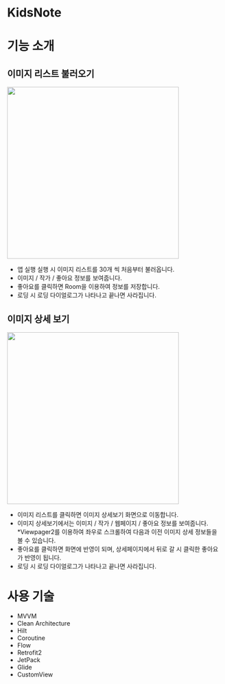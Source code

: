 # KidsNote

# 기능 소개

## 이미지 리스트 불러오기

<img src="https://user-images.githubusercontent.com/85272794/211606755-6daa5fe2-e682-4fc7-9a60-ec5b1e486276.jpg" width="400" />

* 앱 실행 실행 시 이미지 리스트를 30개 씩 처음부터 불러옵니다.
* 이미지 / 작가 / 좋아요 정보를 보여줍니다.
* 좋아요를 클릭하면 Room을 이용하여 정보를 저장합니다.
* 로딩 시 로딩 다이얼로그가 나타나고 끝나면 사라집니다.

## 이미지 상세 보기

<img src="https://user-images.githubusercontent.com/85272794/211606209-ba7e22cc-8c1d-49b9-a84d-e487a3d1917b.jpg" width="400" />

* 이미지 리스트를 클릭하면 이미지 상세보기 화면으로 이동합니다.
* 이미지 상세보기에서는 이미지 / 작가 / 웹페이지 / 좋아요 정보를 보여줍니다.
*Viewpager2를 이용하여 좌우로 스크롤하여 다음과 이전 이미지 상세 정보들을 볼 수 있습니다.
* 좋아요를 클릭하면 화면에 반영이 되며, 상세페이지에서 뒤로 갈 시 클릭한 좋아요가 반영이 됩니다.
* 로딩 시 로딩 다이얼로그가 나타나고 끝나면 사라집니다.

# 사용 기술

* MVVM
* Clean Architecture
* Hilt
* Coroutine
* Flow
* Retrofit2
* JetPack
* Glide
* CustomView



